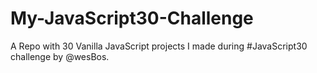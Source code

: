# My-JavaScript30-Challenge
A Repo with 30 Vanilla JavaScript projects I made during #JavaScript30 challenge by @wesBos.
